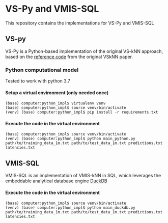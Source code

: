# VS-Py and VMIS-SQL
This repository contains the implementations for VS-Py and VMIS-SQL

## VS-py 
VS-Py is a Python-based implementation of the original VS-kNN approach, based on the [reference code](https://github.com/rn5l/session-rec) from the original VSkNN paper. 

### Python computational model
Tested to work with python 3.7

#### Setup a virtual environment (only needed once)
```console
(base) computer:python_impl$ virtualenv venv
(base) computer:python_impl$ source venv/bin/activate
(venv) (base) computer:python_impl$ pip install -r requirements.txt
```

#### Execute the code in the virtual environment
```console
(base) computer:python_impl$ source venv/bin/activate
(venv) (base) computer:python_impl$ python main_python.py path/to/training_data_1m.txt path/to/test_data_1m.txt predictions.txt latencies.txt
```


## VMIS-SQL
VMIS-SQL is an implementation of VMIS-kNN in SQL, which leverages the embeddable analytical database engine [DuckDB](https://duckdb.org/)

#### Execute the code in the virtual environment
```console
(base) computer:python_impl$ source venv/bin/activate
(venv) (base) computer:python_impl$ python main_duckdb.py path/to/training_data_1m.txt path/to/test_data_1m.txt predictions.txt latencies.txt
```

